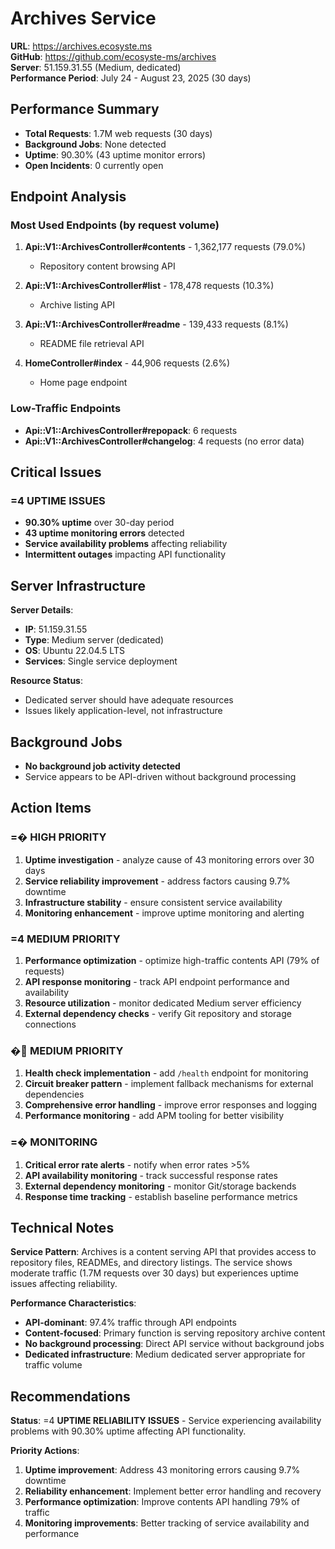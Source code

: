 # Archives Service

**URL**: https://archives.ecosyste.ms  
**GitHub**: https://github.com/ecosyste-ms/archives  
**Server**: 51.159.31.55 (Medium, dedicated)  
**Performance Period**: July 24 - August 23, 2025 (30 days)

## Performance Summary

- **Total Requests**: 1.7M web requests (30 days)
- **Background Jobs**: None detected
- **Uptime**: 90.30% (43 uptime monitor errors)
- **Open Incidents**: 0 currently open

## Endpoint Analysis

### Most Used Endpoints (by request volume)

1. **Api::V1::ArchivesController#contents** - 1,362,177 requests (79.0%)
   - Repository content browsing API

2. **Api::V1::ArchivesController#list** - 178,478 requests (10.3%)  
   - Archive listing API

3. **Api::V1::ArchivesController#readme** - 139,433 requests (8.1%)
   - README file retrieval API

4. **HomeController#index** - 44,906 requests (2.6%)
   - Home page endpoint

### Low-Traffic Endpoints

- **Api::V1::ArchivesController#repopack**: 6 requests
- **Api::V1::ArchivesController#changelog**: 4 requests (no error data)

## Critical Issues

### =4 **UPTIME ISSUES**
- **90.30% uptime** over 30-day period
- **43 uptime monitoring errors** detected
- **Service availability problems** affecting reliability
- **Intermittent outages** impacting API functionality

## Server Infrastructure

**Server Details**:
- **IP**: 51.159.31.55
- **Type**: Medium server (dedicated)
- **OS**: Ubuntu 22.04.5 LTS
- **Services**: Single service deployment

**Resource Status**: 
- Dedicated server should have adequate resources
- Issues likely application-level, not infrastructure

## Background Jobs

- **No background job activity detected**
- Service appears to be API-driven without background processing

## Action Items

### =� **HIGH PRIORITY**
1. **Uptime investigation** - analyze cause of 43 monitoring errors over 30 days
2. **Service reliability improvement** - address factors causing 9.7% downtime
3. **Infrastructure stability** - ensure consistent service availability
4. **Monitoring enhancement** - improve uptime monitoring and alerting

### =4 **MEDIUM PRIORITY**  
1. **Performance optimization** - optimize high-traffic contents API (79% of requests)
2. **API response monitoring** - track API endpoint performance and availability
3. **Resource utilization** - monitor dedicated Medium server efficiency
4. **External dependency checks** - verify Git repository and storage connections

### � **MEDIUM PRIORITY**
1. **Health check implementation** - add `/health` endpoint for monitoring
2. **Circuit breaker pattern** - implement fallback mechanisms for external dependencies
3. **Comprehensive error handling** - improve error responses and logging
4. **Performance monitoring** - add APM tooling for better visibility

### =� **MONITORING**
1. **Critical error rate alerts** - notify when error rates >5%
2. **API availability monitoring** - track successful response rates
3. **External dependency monitoring** - monitor Git/storage backends
4. **Response time tracking** - establish baseline performance metrics

## Technical Notes

**Service Pattern**: Archives is a content serving API that provides access to repository files, READMEs, and directory listings. The service shows moderate traffic (1.7M requests over 30 days) but experiences uptime issues affecting reliability.

**Performance Characteristics**:
- **API-dominant**: 97.4% traffic through API endpoints
- **Content-focused**: Primary function is serving repository archive content
- **No background processing**: Direct API service without background jobs
- **Dedicated infrastructure**: Medium dedicated server appropriate for traffic volume

## Recommendations

**Status**: =4 **UPTIME RELIABILITY ISSUES** - Service experiencing availability problems with 90.30% uptime affecting API functionality.

**Priority Actions**:
1. **Uptime improvement**: Address 43 monitoring errors causing 9.7% downtime
2. **Reliability enhancement**: Implement better error handling and recovery
3. **Performance optimization**: Improve contents API handling 79% of traffic
4. **Monitoring improvements**: Better tracking of service availability and performance